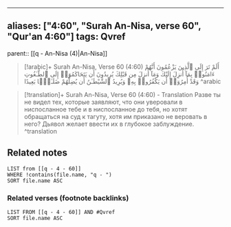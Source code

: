 
---
aliases: ["4:60", "Surah An-Nisa, verse 60", "Qur'an 4:60"]
tags: Qvref
---

parent:: [[q - An-Nisa (4)|An-Nisa]]

> [!arabic]+ Surah An-Nisa, Verse 60 (4:60)
> <span class="quran-arabic">أَلَمْ تَرَ إِلَى ٱلَّذِينَ يَزْعُمُونَ أَنَّهُمْ ءَامَنُوا۟ بِمَآ أُنزِلَ إِلَيْكَ وَمَآ أُنزِلَ مِن قَبْلِكَ يُرِيدُونَ أَن يَتَحَاكَمُوٓا۟ إِلَى ٱلطَّـٰغُوتِ وَقَدْ أُمِرُوٓا۟ أَن يَكْفُرُوا۟ بِهِۦ وَيُرِيدُ ٱلشَّيْطَـٰنُ أَن يُضِلَّهُمْ ضَلَـٰلًۢا بَعِيدًا</span>
^arabic

> [!translation]+ Surah An-Nisa, Verse 60 (4:60) - Translation
> Разве ты не видел тех, которые заявляют, что они уверовали в ниспосланное тебе и в ниспосланное до тебя, но хотят обращаться на суд к тагуту, хотя им приказано не веровать в него? Дьявол желает ввести их в глубокое заблуждение.
^translation



## Related notes
```dataview
LIST from [[q - 4 - 60]]
WHERE !contains(file.name, "q - ")
SORT file.name ASC
```

### Related verses (footnote backlinks)
```dataview
LIST FROM [[q - 4 - 60]] AND #Qvref
SORT file.name ASC
```

